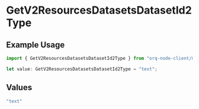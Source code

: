 # GetV2ResourcesDatasetsDatasetId2Type

## Example Usage

```typescript
import { GetV2ResourcesDatasetsDatasetId2Type } from "orq-node-client/models/operations";

let value: GetV2ResourcesDatasetsDatasetId2Type = "text";
```

## Values

```typescript
"text"
```